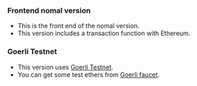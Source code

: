 ### Frontend nomal version
- This is the front end of the nomal version.
- This version includes a transaction function with Ethereum.

### Goerli Testnet
- This version uses [Goerli Testnet](https://goerli.net/).
- You can get some test ethers from [Goerli faucet](https://goerlifaucet.com/).
